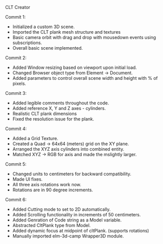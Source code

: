 CLT Creator

Commit 1:
- Initialized a custom 3D scene.
- Imported the CLT plank mesh structure and textures
- Basic camera orbit with drag and drop with mousedown events using subscriptions.
- Overall basic scene implemented.

Commit 2:
- Added Window resizing based on viewport upon initial load. 
- Changed Browser object type from Element -> Document.
- Added parameters to control overall scene width and height with % of pixels.

Commit 3: 
- Added legible comments throughout the code. 
- Added reference X, Y and Z axes - cylinders.
- Realistic CLT plank dimensions
- Fixed the resolution issue for the plank.

Commit 4:
- Added a Grid Texture.
- Created a Quad -> 64x64 (meters) grid on the XY plane.
- Arranged the XYZ axis cylinders into combined entity.
- Matched XYZ -> RGB for axis and made the mslightly larger. 

Commit 5:
- Changed units to centimeters for backward compatibility.
- Made UI fixes.
- All three axis rotations work now. 
- Rotations are in 90 degree increments.

Commit 6:
- Added Cutting mode to set to 2D automatically.
- Added Scrolling functionality in increments of 50 centimeters.
- Added Genration of Code string as a Model variable.
- Abstracted CltPlank type from Model.
- Added dynamic focus at midpoint of cltPlank. (supports rotations)
- Manually imported elm-3d-camp Wrapper3D module.